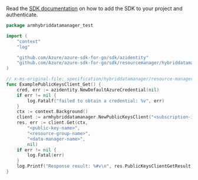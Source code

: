 Read the [SDK documentation](https://github.com/Azure/azure-sdk-for-go/blob/sdk%2Fresourcemanager%2Fhybriddatamanager%2Farmhybriddatamanager%2Fv0.2.1/sdk/resourcemanager/hybriddatamanager/armhybriddatamanager/README.md) on how to add the SDK to your project and authenticate.

```go
package armhybriddatamanager_test

import (
	"context"
	"log"

	"github.com/Azure/azure-sdk-for-go/sdk/azidentity"
	"github.com/Azure/azure-sdk-for-go/sdk/resourcemanager/hybriddatamanager/armhybriddatamanager"
)

// x-ms-original-file: specification/hybriddatamanager/resource-manager/Microsoft.HybridData/stable/2019-06-01/examples/PublicKeys_Get-GET-example-222.json
func ExamplePublicKeysClient_Get() {
	cred, err := azidentity.NewDefaultAzureCredential(nil)
	if err != nil {
		log.Fatalf("failed to obtain a credential: %v", err)
	}
	ctx := context.Background()
	client := armhybriddatamanager.NewPublicKeysClient("<subscription-id>", cred, nil)
	res, err := client.Get(ctx,
		"<public-key-name>",
		"<resource-group-name>",
		"<data-manager-name>",
		nil)
	if err != nil {
		log.Fatal(err)
	}
	log.Printf("Response result: %#v\n", res.PublicKeysClientGetResult)
}
```
